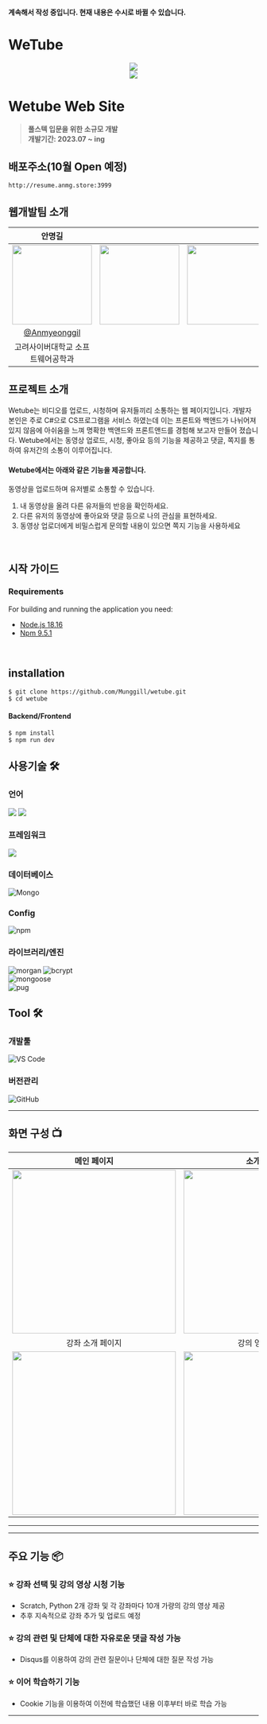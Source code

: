 #### 계속해서 작성 중입니다. 현재 내용은 수시로 바뀔 수 있습니다.

# WeTube 

<div align="center">
<img src="http://resume.anmg.store/clickonce/file/wetube/wetubeLogo.png">
</div>
<div align="center">
<img src="https://hits.seeyoufarm.com/api/count/incr/badge.svg?url=https://github.com/Munggill/hit-counter"/>
</div>
 

# Wetube Web Site
> **풀스텍 입문을 위한 소규모 개발** <br/> **개발기간: 2023.07 ~ ing**


## 배포주소(10월 Open 예정)
 
```
http://resume.anmg.store:3999
```

## 웹개발팀 소개

|      안명길       |                   |                |                                                                                                               
| :------------------------------------------------------------------------------: | :---------------------------------------------------------------------------------------------------------------------------------------------------: | :---------------------------------------------------------------------------------------------------------------------------------------------------------------------------------------------------: | 
|   <img width="160px" src="http://resume.anmg.store/clickonce/file/anmg.jpg" />    |                      <img width="160px" src="http://resume.anmg.store/clickonce/file/white.png" />    |                   <img width="160px" src="http://resume.anmg.store/clickonce/file/white.png"/>   |
|   [@Anmyeonggil](https://github.com/Munggill)   |      |   |
| 고려사이버대학교 소프트웨어공학과 |  |  |

## 프로젝트 소개
Wetube는 비디오를 업로드, 시청하며 유저들끼리 소통하는 웹 페이지입니다. 개발자 본인은 주로 C#으로 CS프로그램을 서비스 하였는데 이는 프론트와 백앤드가 나뉘어져있지 않음에 아쉬움을 느껴 명확한 백앤드와 프론트앤드를 경험해 보고자 만들어 졌습니다. Wetube에서는 동영상 업로드, 시청, 좋아요 등의 기능을 제공하고 댓글, 쪽지를 통하여 유저간의 소통이 이루어집니다.

#### Wetube에서는 아래와 같은 기능을 제공합니다.

동영상을 업로드하며 유저별로 소통할 수 있습니다.
1. 내 동영상을 올려 다른 유저들의 반응을 확인하세요.
2. 다른 유저의 동영상에 좋아요와 댓글 등으로 나의 관심을 표현하세요.
3. 동영상 업로더에게 비밀스럽게 문의할 내용이 있으면 쪽지 기능을 사용하세요

   
<br>

## 시작 가이드
### Requirements
For building and running the application you need:

- [Node.js 18.16](https://nodejs.org/ca/blog/release/v18.16.0/)
- [Npm 9.5.1](https://www.npmjs.com/package/npm/v/9.5.1)

<br>

## installation

```
$ git clone https://github.com/Munggill/wetube.git
$ cd wetube
```

#### Backend/Frontend
```
$ npm install
$ npm run dev
```

## 사용기술 🛠️ 

### 언어
 <img src="https://img.shields.io/badge/Node.js-339933?style=flat&logo=TypeScript&logoColor=white"/> 
 <img src="https://img.shields.io/badge/javaScript-F7DF1E?style=flat&logo=TypeScript&logoColor=white"/> 

### 프레임워크
 <img src="https://img.shields.io/badge/Express-000000?style=flat&logo=TypeScript&logoColor=white"/>  

### 데이터베이스
![Mongo](https://img.shields.io/badge/Visual%20Studio%20Code-007ACC?style=for-the-badge&logo=Visual%20Studio%20Code&logoColor=white)

### Config
![npm](https://img.shields.io/badge/npm-CB3837?style=for-the-badge&logo=npm&logoColor=white)  

### 라이브러리/엔진
![morgan](https://img.shields.io/badge/Git-F05032?style=for-the-badge&logo=Git&logoColor=white)
![bcrypt](https://img.shields.io/badge/GitHub-181717?style=for-the-badge&logo=GitHub&logoColor=white)    
![mongoose](https://img.shields.io/badge/GitHub-181717?style=for-the-badge&logo=GitHub&logoColor=white)    
![pug](https://img.shields.io/badge/GitHub-181717?style=for-the-badge&logo=GitHub&logoColor=white)                  

## Tool 🛠️ 

### 개발툴
![VS Code](https://img.shields.io/badge/npm-CB3837?style=for-the-badge&logo=npm&logoColor=white)        

### 버전관리
![GitHub](https://img.shields.io/badge/npm-CB3837?style=for-the-badge&logo=npm&logoColor=white)        
 

---
## 화면 구성 📺
| 메인 페이지  |  소개 페이지   |
| :-------------------------------------------: | :------------: |
|  <img width="329" src="http://resume.anmg.store/clickonce/file/white.png"/> |  <img width="329" src="http://resume.anmg.store/clickonce/file/white.png"/>|  
| 강좌 소개 페이지   |  강의 영상 페이지   |  
| <img width="329" src="http://resume.anmg.store/clickonce/file/white.png"/>   |  <img width="329" src="http://resume.anmg.store/clickonce/file/white.png"/>     |

---

---
## 주요 기능 📦

### ⭐️ 강좌 선택 및 강의 영상 시청 기능
- Scratch, Python 2개 강좌 및 각 강좌마다 10개 가량의 강의 영상 제공
- 추후 지속적으로 강좌 추가 및 업로드 예정

### ⭐️ 강의 관련 및 단체에 대한 자유로운 댓글 작성 가능
- Disqus를 이용하여 강의 관련 질문이나 단체에 대한 질문 작성 가능

### ⭐️ 이어 학습하기 기능
- Cookie 기능을 이용하여 이전에 학습했던 내용 이후부터 바로 학습 가능

---
